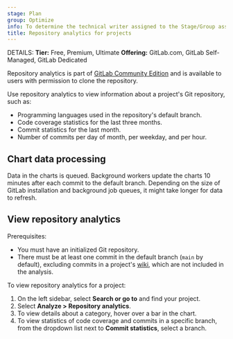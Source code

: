 ```yaml
---
stage: Plan
group: Optimize
info: To determine the technical writer assigned to the Stage/Group associated with this page, see https://handbook.gitlab.com/handbook/product/ux/technical-writing/#assignments
title: Repository analytics for projects
---
```


DETAILS:
**Tier:** Free, Premium, Ultimate
**Offering:** GitLab.com, GitLab Self-Managed, GitLab Dedicated

Repository analytics is part of [GitLab Community Edition](https://gitlab.com/gitlab-org/gitlab-foss)
and is available to users with permission to clone the repository.

Use repository analytics to view information about a project's Git repository, such as:

- Programming languages used in the repository's default branch.
- Code coverage statistics for the last three months.
- Commit statistics for the last month.
- Number of commits per day of month, per weekday, and per hour.

## Chart data processing

Data in the charts is queued.
Background workers update the charts 10 minutes after each commit to the default branch.
Depending on the size of GitLab installation and background job queues, it might take longer for data to refresh.

## View repository analytics

Prerequisites:

- You must have an initialized Git repository.
- There must be at least one commit in the default branch (`main` by default), excluding commits in a project's [wiki](../project/wiki/index.md#track-wiki-events), which are not included in the analysis.

To view repository analytics for a project:

1. On the left sidebar, select **Search or go to** and find your project.
1. Select **Analyze > Repository analytics**.
1. To view details about a category, hover over a bar in the chart.
1. To view statistics of code coverage and commits in a specific branch, from the dropdown list next to **Commit statistics**, select a branch.
